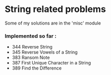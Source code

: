 # String related problems

Some of my solutions are in the 'misc' module

### Implemented so far :

- 344 Reverse String
- 345 Reverse Vowels of a String
- 383 Ransom Note
- 387 First Unique Character in a String
- 389 Find the Difference
